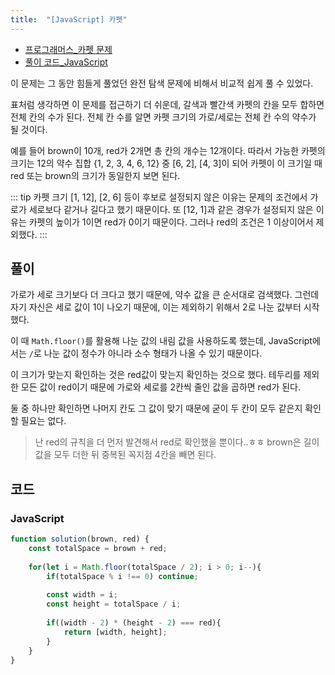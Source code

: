 ```yaml
---
title:  "[JavaScript] 카펫"
---
```


- [프로그래머스_카펫 문제](https://programmers.co.kr/learn/courses/30/lessons/42842)
- [풀이 코드_JavaScript](https://github.com/2ssue/Algorithm/Programmers/42842.md)

이 문제는 그 동안 힘들게 풀었던 완전 탐색 문제에 비해서 비교적 쉽게 풀 수 있었다.

표처럼 생각하면 이 문제를 접근하기 더 쉬운데, 갈색과 빨간색 카펫의 칸을 모두 합하면 전체 칸의 수가 된다. 전체 칸 수를 알면 카펫 크기의 가로/세로는 전체 칸 수의 약수가 될 것이다. 

예를 들어 brown이 10개, red가 2개면 총 칸의 개수는 12개이다. 따라서 가능한 카펫의 크기는 12의 약수 집합 {1, 2, 3, 4, 6, 12} 중 [6, 2], [4, 3]이 되어 카펫이 이 크기일 때 red 또는 brown의 크기가 동일한지 보면 된다.

::: tip 
카펫 크기 [1, 12], [2, 6] 등이 후보로 설정되지 않은 이유는 문제의 조건에서 가로가 세로보다 같거나 길다고 했기 때문이다. 또 [12, 1]과 같은 경우가 설정되지 않은 이유는 카펫의 높이가 1이면 red가 0이기 때문이다. 그러나 red의 조건은 1 이상이어서 제외했다. 
:::

## 풀이

가로가 세로 크기보다 더 크다고 했기 때문에, 약수 값을 큰 순서대로 검색했다. 그런데 자기 자신은 세로 값이 1이 나오기 때문에, 이는 제외하기 위해서 2로 나눈 값부터 시작했다. 

이 때 `Math.floor()`를 활용해 나눈 값의 내림 값을 사용하도록 했는데, JavaScript에서는 `/`로 나눈 값이 정수가 아니라 소수 형태가 나올 수 있기 때문이다.

이 크기가 맞는지 확인하는 것은 red값이 맞는지 확인하는 것으로 했다. 테두리를 제외한 모든 값이 red이기 때문에 가로와 세로를 2칸씩 줄인 값을 곱하면 red가 된다. 

둘 중 하나만 확인하면 나머지 칸도 그 값이 맞기 때문에 굳이 두 칸이 모두 같은지 확인할 필요는 없다. 
> 난 red의 규칙을 더 먼저 발견해서 red로 확인했을 뿐이다..ㅎㅎ brown은 길이 값을 모두 더한 뒤 중복된 꼭지점 4칸을 빼면 된다.

## 코드
### JavaScript
```javascript
function solution(brown, red) {
    const totalSpace = brown + red;
    
    for(let i = Math.floor(totalSpace / 2); i > 0; i--){
        if(totalSpace % i !== 0) continue;
        
        const width = i;
        const height = totalSpace / i;
        
        if((width - 2) * (height - 2) === red){
            return [width, height];
        }
    }
}
```